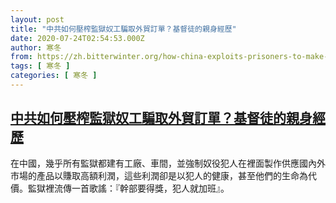 ```yaml
---
layout: post
title: "中共如何壓榨監獄奴工騙取外貿訂單？基督徒的親身經歷"
date: 2020-07-24T02:54:53.000Z
author: 寒冬
from: https://zh.bitterwinter.org/how-china-exploits-prisoners-to-make-goods-for-export/
tags: [ 寒冬 ]
categories: [ 寒冬 ]
---
```

<!--1595559293000-->
[中共如何壓榨監獄奴工騙取外貿訂單？基督徒的親身經歷](https://zh.bitterwinter.org/how-china-exploits-prisoners-to-make-goods-for-export/)
------

<div>
在中國，幾乎所有監獄都建有工廠、車間，並強制奴役犯人在裡面製作供應國內外市場的產品以賺取高額利潤，這些利潤卻是以犯人的健康，甚至他們的生命為代價。監獄裡流傳一首歌謠：『幹部要得獎，犯人就加班』。
</div>
